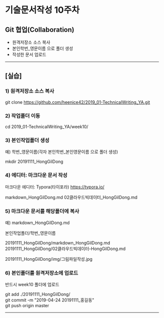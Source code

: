 # 기술문서작성 10주차

## Git 협업(Collaboration)

- 원격저장소 소스 복사
- 본인학번_영문이름 으로 폴더 생성
- 작성한 문서 업로드

---
## [실습]

### 1) 원격저장소 소스 복사
git clone https://github.com/heenice42/2019_01-TechnicalWriting_YA.git

### 2) 작업폴더 이동
cd 2019_01-TechnicalWriting_YA/week10/

### 3) 본인작업폴더 생성

예) 학번_영문이름(각자 본인학번_본인영문이름 으로 폴더 생성)

mkdir 20191111_HongGilDong

### 4) 에디터: 마크다운 문서 작성

마크다운 에디터: Typora(타이포라)
https://typora.io/

markdown_HongGilDong.md
02클라우드빅데이터_HongGilDong.md

### 5) 마크다운 문서를 해당폴더에 복사
예) markdown_HongGilDong.md

본인작업폴더/학번_영문이름

20191111_HongGilDong/markdown_HongGilDong.md  
20191111_HongGilDong/02클라우드빅데이터-HongGilDong.md  

20191111_HongGilDong/img/그림파일작성.jpg  

### 6) 본인폴더를 원격저장소에 업로드
반드시 week10 폴더에 업로드

git add ./20191111_HongGilDong/  
git commit -m "2019-04-24 20191111_홍길동"  
git push origin master  

---


